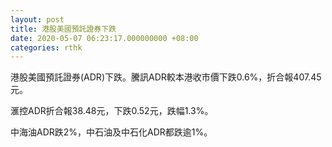 ```yaml
---
layout: post
title: 港股美國預託證券下跌
date: 2020-05-07 06:23:17.000000000 +08:00
categories: rthk
---
```


港股美國預託證券(ADR)下跌。騰訊ADR較本港收市價下跌0.6%，折合報407.45元。

滙控ADR折合報38.48元，下跌0.52元，跌幅1.3%。

中海油ADR跌2%，中石油及中石化ADR都跌逾1%。
